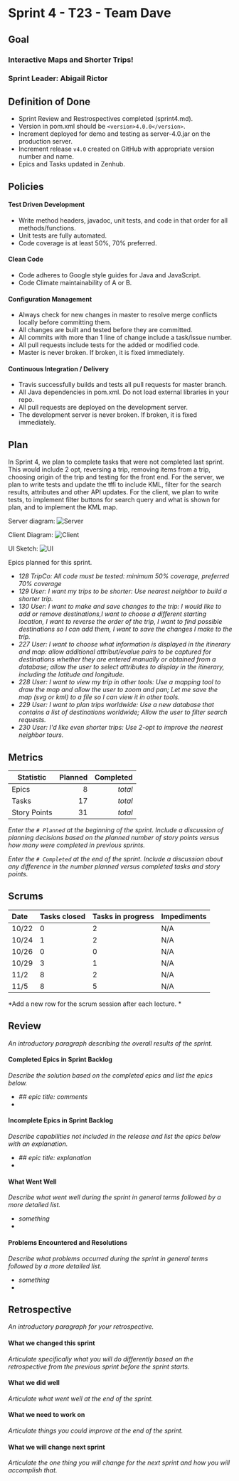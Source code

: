# Sprint 4 - T23 - Team Dave

## Goal

### Interactive Maps and Shorter Trips!
### Sprint Leader: Abigail Rictor

## Definition of Done

* Sprint Review and Restrospectives completed (sprint4.md).
* Version in pom.xml should be `<version>4.0.0</version>`.
* Increment deployed for demo and testing as server-4.0.jar on the production server.
* Increment release `v4.0` created on GitHub with appropriate version number and name.
* Epics and Tasks updated in Zenhub.


## Policies

#### Test Driven Development
* Write method headers, javadoc, unit tests, and code in that order for all methods/functions.
* Unit tests are fully automated.
* Code coverage is at least 50%, 70% preferred.
#### Clean Code
* Code adheres to Google style guides for Java and JavaScript.
* Code Climate maintainability of A or B.
#### Configuration Management
* Always check for new changes in master to resolve merge conflicts locally before committing them.
* All changes are built and tested before they are committed.
* All commits with more than 1 line of change include a task/issue number.
* All pull requests include tests for the added or modified code.
* Master is never broken.  If broken, it is fixed immediately.
#### Continuous Integration / Delivery
* Travis successfully builds and tests all pull requests for master branch.
* All Java dependencies in pom.xml.  Do not load external libraries in your repo. 
* All pull requests are deployed on the development server.
* The development server is never broken.  If broken, it is fixed immediately.


## Plan

In Sprint 4, we plan to complete tasks that were not completed last sprint. 
This would include 2 opt, reversing a trip, removing items from a trip, choosing origin of the trip and testing for the front end.
For the server, we plan to write tests and update the tffi to include KML, filter for the search results, attributes and other API updates.
For the client, we plan to write tests, to implement filter buttons for search query and what is shown for plan, and to implement the KML map. 

Server diagram:
![Server](https://github.com/csu18fa314/t23/blob/master/Resources/SP4/serverdiagram.jpg)

Client Diagram:
![Client](https://github.com/csu18fa314/t23/blob/master/Resources/SP4/client%20diagram.jpg)

UI Sketch:
![UI](https://github.com/csu18fa314/t23/blob/master/Resources/SP4/UI%20SP4.jpg)



Epics planned for this sprint.

* *128 TripCo: All code must be tested: minimum 50% coverage, preferred 70% coverage*
* *129 User: I want my trips to be shorter: Use nearest neighbor to build a shorter trip.*
* *130 User: I want to make and save changes to the trip: I would like to add or remove destinations,I want to choose a different starting location, I want to reverse the order of the trip, I want to find possible destinations so I can add them, I want to save the changes I make to the trip.*
* *227 User: I want to choose what information is displayed in the itinerary and map: allow additional attribut/evalue pairs to be captured for destinations whether they are entered manually or obtained from a database; allow the user to select attributes to display in the itinerary, including the latitude and longitude.*
* *228 User: I want to view my trip in other tools: Use a mapping tool to draw the map and allow the user to zoom and pan; Let me save the map (svg or kml) to a file so I can view it in other tools.*
* *229 User: I want to plan trips worldwide: Use a new database that contains a list of destinations worldwide; Allow the user to filter search requests.*
* *230 User: I'd like even shorter trips: Use 2-opt to improve the nearest neighbor tours.*


## Metrics

| Statistic | Planned | Completed |
| --- | ---: | ---: |
| Epics | 8 | *total* |
| Tasks |  17   | *total* | 
| Story Points |  31  | *total* | 

*Enter the `# Planned` at the beginning of the sprint.  Include a discussion of planning decisions based on the planned number of story points versus how many were completed in previous sprints.*

*Enter the `# Completed` at the end of the sprint.  Include a discussion about any difference in the number planned versus completed tasks and story points.*


## Scrums

| Date | Tasks closed  | Tasks in progress | Impediments |
| :--- | :--- | :--- | :--- |
| 10/22 | 0 | 2 | N/A |
| 10/24 | 1 | 2 | N/A |
| 10/26 | 0 | 0 | N/A |
| 10/29 | 3 | 1 | N/A |
| 11/2 | 8 | 2 | N/A |
| 11/5 | 8 | 5 | N/A |

*Add a new row for the scrum session after each lecture. *

## Review

*An introductory paragraph describing the overall results of the sprint.*

#### Completed Epics in Sprint Backlog 

*Describe the solution based on the completed epics and list the epics below.*

* *## epic title: comments*
* 

#### Incomplete Epics in Sprint Backlog 

*Describe capabilities not included in the release and list the epics below with an explanation.*

* *## epic title: explanation*
*

#### What Went Well

*Describe what went well during the sprint in general terms followed by a more detailed list.*

* *something*
*

#### Problems Encountered and Resolutions

*Describe what problems occurred during the sprint in general terms followed by a more detailed list.*

* *something*
*

## Retrospective

*An introductory paragraph for your retrospective.*

#### What we changed this sprint

*Articulate specifically what you will do differently based on the retrospective from the previous sprint before the sprint starts.*

#### What we did well

*Articulate what went well at the end of the sprint.*

#### What we need to work on

*Articulate things you could improve at the end of the sprint.*

#### What we will change next sprint 

*Articulate the one thing you will change for the next sprint and how you will accomplish that.*
